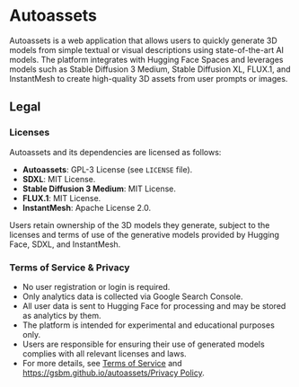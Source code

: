 # Autoassets

Autoassets is a web application that allows users to quickly generate 3D models from simple textual or visual descriptions using state-of-the-art AI models. The platform integrates with Hugging Face Spaces and leverages models such as Stable Diffusion 3 Medium, Stable Diffusion XL, FLUX.1, and InstantMesh to create high-quality 3D assets from user prompts or images.

## Legal

### Licenses

Autoassets and its dependencies are licensed as follows:

- **Autoassets**: GPL-3 License (see `LICENSE` file).
- **SDXL**: MIT License.
- **Stable Diffusion 3 Medium**: MIT License.
- **FLUX.1**: MIT License.
- **InstantMesh**: Apache License 2.0.

Users retain ownership of the 3D models they generate, subject to the licenses and terms of use of the generative models provided by Hugging Face, SDXL, and InstantMesh.

### Terms of Service & Privacy

- No user registration or login is required.
- Only analytics data is collected via Google Search Console.
- All user data is sent to Hugging Face for processing and may be stored as analytics by them.
- The platform is intended for experimental and educational purposes only.
- Users are responsible for ensuring their use of generated models complies with all relevant licenses and laws.
- For more details, see [Terms of Service](https://gsbm.github.io/autoassets/legal.html) and [https://gsbm.github.io/autoassets/Privacy Policy](privacy.html).
